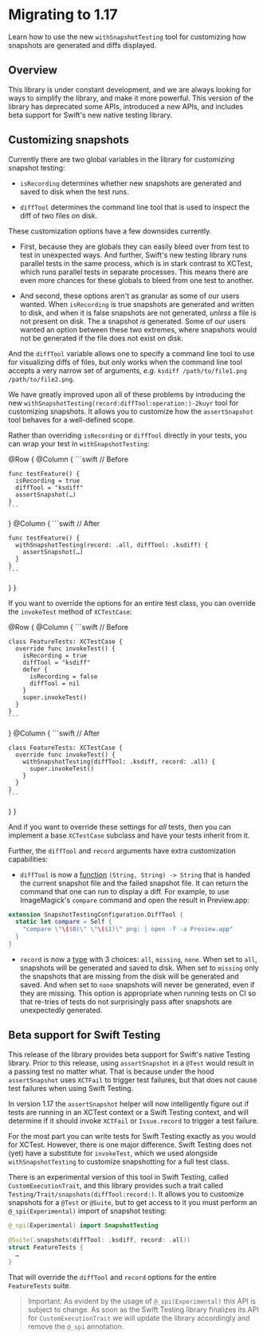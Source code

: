 # Migrating to 1.17

Learn how to use the new `withSnapshotTesting` tool for customizing how snapshots are generated and
diffs displayed.

## Overview

This library is under constant development, and we are always looking for ways to simplify the 
library, and make it more powerful. This version of the library has deprecated some APIs,
introduced a new APIs, and includes beta support for Swift's new native testing library.  

## Customizing snapshots

Currently there are two global variables in the library for customizing snapshot testing:

  * ``isRecording`` determines whether new snapshots are generated and saved to disk when the test
    runs.

  * ``diffTool`` determines the command line tool that is used to inspect the diff of two files on
    disk.

These customization options have a few downsides currently. 

  * First, because they are globals they can easily bleed over from test to test in unexpected ways.
    And further, Swift's new testing library runs parallel tests in the same process, which is in
    stark contrast to XCTest, which runs parallel tests in separate processes. This means there are
    even more chances for these globals to bleed from one test to another.

  * And second, these options aren't as granular as some of our users wanted. When ``isRecording``
    is true snapshots are generated and written to disk, and when it is false snapshots are not 
    generated, _unless_ a file is not present on disk. The a snapshot _is_ generated. Some of our
    users wanted an option between these two extremes, where snapshots would not be generated if the
    file does not exist on disk.

And the ``diffTool`` variable allows one to specify a command line tool to use for visualizing
diffs of files, but only works when the command line tool accepts a very narrow set of arguments, 
_e.g._ `ksdiff /path/to/file1.png /path/to/file2.png`.

We have greatly improved upon all of these problems by introducing the new 
``withSnapshotTesting(record:diffTool:operation:)-2kuyr`` tool for customizing snapshots. It 
allows you to customize how the `assertSnapshot` tool behaves for a well-defined scope.

Rather than overriding `isRecording` or `diffTool` directly in your tests, you can wrap your test in
`withSnapshotTesting`:

@Row {
  @Column {
    ```swift
    // Before

    func testFeature() {
      isRecording = true 
      diffTool = "ksdiff"
      assertSnapshot(…)
    }
    ```
  }
  @Column {
    ```swift
    // After

    func testFeature() {
      withSnapshotTesting(record: .all, diffTool: .ksdiff) {
        assertSnapshot(…)
      }
    }
    ```
  }
}

If you want to override the options for an entire test class, you can override the `invokeTest`
method of `XCTestCase`:

@Row {
  @Column {
    ```swift
    // Before

    class FeatureTests: XCTestCase {
      override func invokeTest() {
        isRecording = true 
        diffTool = "ksdiff"
        defer { 
          isRecording = false
          diffTool = nil
        }
        super.invokeTest()
      }
    }
    ```
  }
  @Column {
    ```swift
    // After

    class FeatureTests: XCTestCase {
      override func invokeTest() {
        withSnapshotTesting(diffTool: .ksdiff, record: .all) {
          super.invokeTest()
        }
      }
    }
    ```
  }
}

And if you want to override these settings for _all_ tests, then you can implement a base
`XCTestCase` subclass and have your tests inherit from it.

Further, the `diffTool` and `record` arguments have extra customization capabilities:

  * `diffTool` is now a [function](<doc:SnapshotTestingConfiguration/DiffTool-swift.struct>) 
    `(String, String) -> String` that is handed the current snapshot file and the failed snapshot
    file. It can return the command that one can run to display a diff. For example, to use
    ImageMagick's `compare` command and open the result in Preview.app:

  ```swift
  extension SnapshotTestingConfiguration.DiffTool {
    static let compare = Self { 
      "compare \"\($0)\" \"\($1)\" png: | open -f -a Preview.app" 
    }
  }
  ```

  * `record` is now a [type](<doc:SnapshotTestingConfiguration/Record-swift.struct>) with 3
    choices: `all`, `missing`, `none`. When set to `all`, snapshots will be generated and saved to 
    disk. When set to `missing` only the snapshots that are missing from the disk will be generated
    and saved. And when set to `none` snapshots will never be generated, even if they are missing.
    This option is appropriate when running tests on CI so that re-tries of tests do not
    surprisingly pass after snapshots are unexpectedly generated.

## Beta support for Swift Testing

This release of the library provides beta support for Swift's native Testing library. Prior to this
release, using `assertSnapshot` in a `@Test` would result in a passing test no matter what. That is
because under the hood `assertSnapshot` uses `XCTFail` to trigger test failures, but that does not
cause test failures when using Swift Testing.

In version 1.17 the `assertSnapshot` helper will now intelligently figure out if tests are running
in an XCTest context or a Swift Testing context, and will determine if it should invoke `XCTFail` or
`Issue.record` to trigger a test failure.

For the most part you can write tests for Swift Testing exactly as you would for XCTest. However,
there is one major difference. Swift Testing does not (yet) have a substitute for `invokeTest`,
which we used alongside `withSnapshotTesting` to customize snapshotting for a full test class.

There is an experimental version of this tool in Swift Testing, called `CustomExecutionTrait`, and
this library provides such a trait called ``Testing/Trait/snapshots(diffTool:record:)``. It allows 
you to customize snapshots for a `@Test` or `@Suite`, but to get access to it you must perform an
`@_spi(Experimental)` import of snapshot testing:

```swift
@_spi(Experimental) import SnapshotTesting

@Suite(.snapshots(diffTool: .ksdiff, record: .all))
struct FeatureTests {
  …
}
```

That will override the `diffTool` and `record` options for the entire `FeatureTests` suite.

> Important: As evident by the usage of `@_spi(Experimental)` this API is subject to change. As
soon as the Swift Testing library finalizes its API for `CustomExecutionTrait` we will update
the library accordingly and remove the `@_spi` annotation.
